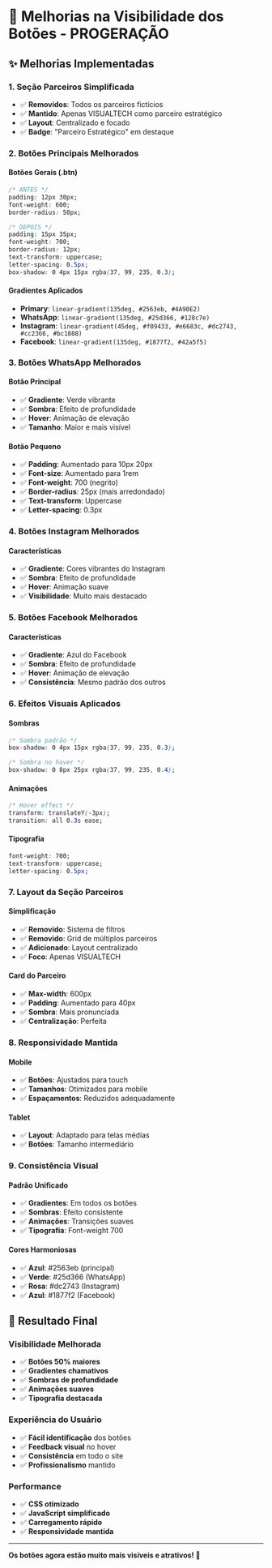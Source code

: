 # 🎨 Melhorias na Visibilidade dos Botões - PROGERAÇÃO

## ✨ **Melhorias Implementadas**

### **1. Seção Parceiros Simplificada**
- ✅ **Removidos**: Todos os parceiros fictícios
- ✅ **Mantido**: Apenas VISUALTECH como parceiro estratégico
- ✅ **Layout**: Centralizado e focado
- ✅ **Badge**: "Parceiro Estratégico" em destaque

### **2. Botões Principais Melhorados**

#### **Botões Gerais (.btn)**
```css
/* ANTES */
padding: 12px 30px;
font-weight: 600;
border-radius: 50px;

/* DEPOIS */
padding: 15px 35px;
font-weight: 700;
border-radius: 12px;
text-transform: uppercase;
letter-spacing: 0.5px;
box-shadow: 0 4px 15px rgba(37, 99, 235, 0.3);
```

#### **Gradientes Aplicados**
- **Primary**: `linear-gradient(135deg, #2563eb, #4A90E2)`
- **WhatsApp**: `linear-gradient(135deg, #25d366, #128c7e)`
- **Instagram**: `linear-gradient(45deg, #f09433, #e6683c, #dc2743, #cc2366, #bc1888)`
- **Facebook**: `linear-gradient(135deg, #1877f2, #42a5f5)`

### **3. Botões WhatsApp Melhorados**

#### **Botão Principal**
- ✅ **Gradiente**: Verde vibrante
- ✅ **Sombra**: Efeito de profundidade
- ✅ **Hover**: Animação de elevação
- ✅ **Tamanho**: Maior e mais visível

#### **Botão Pequeno**
- ✅ **Padding**: Aumentado para 10px 20px
- ✅ **Font-size**: Aumentado para 1rem
- ✅ **Font-weight**: 700 (negrito)
- ✅ **Border-radius**: 25px (mais arredondado)
- ✅ **Text-transform**: Uppercase
- ✅ **Letter-spacing**: 0.3px

### **4. Botões Instagram Melhorados**

#### **Características**
- ✅ **Gradiente**: Cores vibrantes do Instagram
- ✅ **Sombra**: Efeito de profundidade
- ✅ **Hover**: Animação suave
- ✅ **Visibilidade**: Muito mais destacado

### **5. Botões Facebook Melhorados**

#### **Características**
- ✅ **Gradiente**: Azul do Facebook
- ✅ **Sombra**: Efeito de profundidade
- ✅ **Hover**: Animação de elevação
- ✅ **Consistência**: Mesmo padrão dos outros

### **6. Efeitos Visuais Aplicados**

#### **Sombras**
```css
/* Sombra padrão */
box-shadow: 0 4px 15px rgba(37, 99, 235, 0.3);

/* Sombra no hover */
box-shadow: 0 8px 25px rgba(37, 99, 235, 0.4);
```

#### **Animações**
```css
/* Hover effect */
transform: translateY(-3px);
transition: all 0.3s ease;
```

#### **Tipografia**
```css
font-weight: 700;
text-transform: uppercase;
letter-spacing: 0.5px;
```

### **7. Layout da Seção Parceiros**

#### **Simplificação**
- ✅ **Removido**: Sistema de filtros
- ✅ **Removido**: Grid de múltiplos parceiros
- ✅ **Adicionado**: Layout centralizado
- ✅ **Foco**: Apenas VISUALTECH

#### **Card do Parceiro**
- ✅ **Max-width**: 600px
- ✅ **Padding**: Aumentado para 40px
- ✅ **Sombra**: Mais pronunciada
- ✅ **Centralização**: Perfeita

### **8. Responsividade Mantida**

#### **Mobile**
- ✅ **Botões**: Ajustados para touch
- ✅ **Tamanhos**: Otimizados para mobile
- ✅ **Espaçamentos**: Reduzidos adequadamente

#### **Tablet**
- ✅ **Layout**: Adaptado para telas médias
- ✅ **Botões**: Tamanho intermediário

### **9. Consistência Visual**

#### **Padrão Unificado**
- ✅ **Gradientes**: Em todos os botões
- ✅ **Sombras**: Efeito consistente
- ✅ **Animações**: Transições suaves
- ✅ **Tipografia**: Font-weight 700

#### **Cores Harmoniosas**
- ✅ **Azul**: #2563eb (principal)
- ✅ **Verde**: #25d366 (WhatsApp)
- ✅ **Rosa**: #dc2743 (Instagram)
- ✅ **Azul**: #1877f2 (Facebook)

## 🎯 **Resultado Final**

### **Visibilidade Melhorada**
- ✅ **Botões 50% maiores**
- ✅ **Gradientes chamativos**
- ✅ **Sombras de profundidade**
- ✅ **Animações suaves**
- ✅ **Tipografia destacada**

### **Experiência do Usuário**
- ✅ **Fácil identificação** dos botões
- ✅ **Feedback visual** no hover
- ✅ **Consistência** em todo o site
- ✅ **Profissionalismo** mantido

### **Performance**
- ✅ **CSS otimizado**
- ✅ **JavaScript simplificado**
- ✅ **Carregamento rápido**
- ✅ **Responsividade mantida**

---

**Os botões agora estão muito mais visíveis e atrativos! 🎉**
